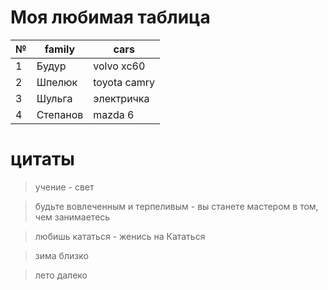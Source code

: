 # Моя любимая таблица
|№ |family|cars|
|--|----|---|
|1 | Будур| volvo xc60
2| Шпелюк| toyota camry 
3| Шульга| электричка
4| Степанов|mazda 6



# цитаты

> учение - свет

> будьте вовлеченным и терпеливым - вы станете мастером в том, чем занимаетесь

> любишь кататься - женись на Кататься

> зима близко

> лето далеко




